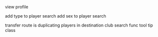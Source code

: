 view profile

add type to player search
add sex to player search

transfer route is duplicating players in destination club
search func
tool tip class

